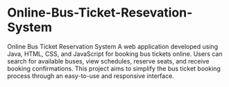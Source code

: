 # Online-Bus-Ticket-Resevation-System
Online Bus Ticket Reservation System A web application developed using Java, HTML, CSS, and JavaScript for booking bus tickets online. Users can search for available buses, view schedules, reserve seats, and receive booking confirmations. This project aims to simplify the bus ticket booking process through an easy-to-use and responsive interface.
